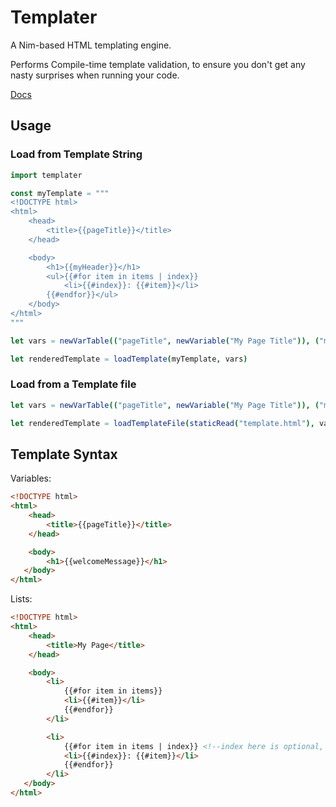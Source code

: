 # Templater

A Nim-based HTML templating engine.

Performs Compile-time template validation, to ensure you don't get any nasty surprises when running your code.

[Docs](https://Wraith29.github.io/templater.html)

## Usage

### Load from Template String

```nim
import templater

const myTemplate = """
<!DOCTYPE html>
<html>
    <head>
        <title>{{pageTitle}}</title>
    </head>

    <body>
        <h1>{{myHeader}}</h1>
        <ul>{{#for item in items | index}}
            <li>{{#index}}: {{#item}}</li>
        {{#endfor}}</ul>
    </body>
</html>
"""

let vars = newVarTable(("pageTitle", newVariable("My Page Title")), ("myHeader", newVariable("Page Header")), ("items", newVariable(@[newVariable("Item 0"), newVariable("Item 1")])))

let renderedTemplate = loadTemplate(myTemplate, vars)
```

### Load from a Template file

```nim
let vars = newVarTable(("pageTitle", newVariable("My Page Title")), ("myHeader", newVariable("Page Header")), ("items", newVariable(@[newVariable("Item 0"), newVariable("Item 1")])))

let renderedTemplate = loadTemplateFile(staticRead("template.html"), vars)
```

## Template Syntax

Variables:

```html
<!DOCTYPE html>
<html>
    <head>
        <title>{{pageTitle}}</title>
    </head>

    <body>
        <h1>{{welcomeMessage}}</h1>
   </body>
</html>
```

Lists:

```html
<!DOCTYPE html>
<html>
    <head>
        <title>My Page</title>
    </head>

    <body>
        <li>
            {{#for item in items}}
            <li>{{#item}}</li>
            {{#endfor}}
        </li>

        <li>
            {{#for item in items | index}} <!--index here is optional, and can be named anything-->
            <li>{{#index}}: {{#item}}</li>
            {{#endfor}}
        </li>
   </body>
</html>

```
